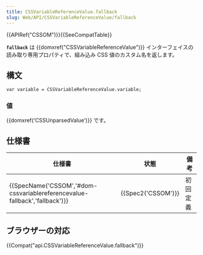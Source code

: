 ```yaml
---
title: CSSVariableReferenceValue.fallback
slug: Web/API/CSSVariableReferenceValue/fallback
---
```


{{APIRef("CSSOM")}}{{SeeCompatTable}}

**`fallback`** は {{domxref("CSSVariableReferenceValue")}} インターフェイスの読み取り専用プロパティで、組み込み CSS 値のカスタム名を返します。

## 構文

```
var variable = CSSVariableReferenceValue.variable;
```

### 値

{{domxref('CSSUnparsedValue')}} です。

## 仕様書

| 仕様書                                                                                               | 状態                     | 備考     |
| ---------------------------------------------------------------------------------------------------- | ------------------------ | -------- |
| {{SpecName('CSSOM','#dom-cssvariablereferencevalue-fallback','fallback')}} | {{Spec2('CSSOM')}} | 初回定義 |

## ブラウザーの対応

{{Compat("api.CSSVariableReferenceValue.fallback")}}
